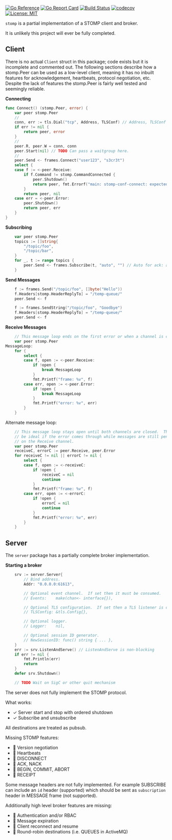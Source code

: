 [![Go Reference](https://pkg.go.dev/badge/github.com/nofeaturesonlybugs/stomp.svg)](https://pkg.go.dev/github.com/nofeaturesonlybugs/stomp)
[![Go Report Card](https://goreportcard.com/badge/github.com/nofeaturesonlybugs/stomp)](https://goreportcard.com/report/github.com/nofeaturesonlybugs/stomp)
[![Build Status](https://app.travis-ci.com/nofeaturesonlybugs/stomp.svg?branch=master)](https://app.travis-ci.com/nofeaturesonlybugs/stomp)
[![codecov](https://codecov.io/gh/nofeaturesonlybugs/stomp/branch/master/graph/badge.svg)](https://codecov.io/gh/nofeaturesonlybugs/stomp)
[![License: MIT](https://img.shields.io/badge/License-MIT-yellow.svg)](https://opensource.org/licenses/MIT)

`stomp` is a partial implementation of a STOMP client and broker.

It is unlikely this project will ever be fully completed.

## Client

There is no actual `Client` struct in this package; code exists but it is incomplete and commented out. The following sections describe how a stomp.Peer can be used as a low-level client, meaning it has no inbuilt features for acknowledgement, heartbeats, protocol negotiation, etc. Despite the lack of features the stomp.Peer is fairly well tested and seemingly reliable.

**Connecting**

```go
func Connect() (stomp.Peer, error) {
	var peer stomp.Peer
	//
	conn, err := tls.Dial("tcp", Address, TLSConf) // Address, TLSConf are just placeholders
	if err != nil {
		return peer, error
	}
	//
	peer.R, peer.W = conn, conn
	peer.Start(nil) // TODO Can pass a waitgroup here.
	//
	peer.Send <- frames.Connect("user123", "s3cr3t")
	select {
	case f := <-peer.Receive:
		if f.Command != stomp.CommandConnected {
			peer.Shutdown()
			return peer, fmt.Errorf("main: stomp-conf-connect: expected %v but got %v", stomp.CommandConnected, f.Command)
		}
		return peer, nil
	case err = <-peer.Error:
		peer.Shutdown()
		return peer, err
	}
}
```

**Subscribing**

```go
	var peer stomp.Peer
	topics := []string{
		"/topic/foo",
		"/topic/bar",
	}
	for _, t := range topics {
		peer.Send <- frames.Subscribe(t, "auto", "") // Auto for ack: auto
	}
```

**Send Messages**

```go
	f := frames.Send("/topic/foo", []byte("Hello"))
	f.Headers[stomp.HeaderReplyTo] = "/temp-queue/"
	peer.Send <- f

	f := frames.SendString("/topic/foo", "Goodbye")
	f.Headers[stomp.HeaderReplyTo] = "/temp-queue/"
	peer.Send <- f
```

**Receive Messages**

```go
	// This message loop ends on the first error or when a channel is closed.
	var peer stomp.Peer
MessageLoop:
	for {
		select {
		case f, open := <-peer.Receive:
			if !open {
				break MessageLoop
			}
			fmt.Printf("frame: %v", f)
		case err, open := <-peer.Error:
			if !open {
				break MessageLoop
			}
			fmt.Printf("error: %v", err)
		}
	}
```

Alternate message loop:

```go
	// This message loop stays open until both channels are closed.  This may
	// be ideal if the error comes through while messages are still pending
	// on the Receive channel.
	var peer stomp.Peer
	receiveC, errorC := peer.Receive, peer.Error
	for receiveC != nil || errorC != nil {
		select {
		case f, open := <-receiveC:
			if !open {
				receiveC = nil
				continue
			}
			fmt.Printf("frame: %v", f)
		case err, open := <-errorC:
			if !open {
				errorC = nil
				continue
			}
			fmt.Printf("error: %v", err)
		}
	}
```

## Server

The `server` package has a partially complete broker implementation.

**Starting a broker**

```go
	srv := server.Server{
		// Bind address.
		Addr: "0.0.0.0:61613",

		// Optional event channel.  If set then it must be consumed.
		// Events:    make(chan<- interface{}),

		// Optional TLS configuration.  If set then a TLS listener is created.
		// TLSConfig: &tls.Config{},

		// Optional logger.
		// Logger:    nil,

		// Optional session ID generator.
		// NewSessionID: func() string { ... },
	}
	err := srv.ListenAndServe() // ListenAndServe is non-blocking
	if err != nil {
		fmt.Println(err)
		return
	}
	defer srv.Shutdown()

	// TODO Wait on SigC or other quit mechanism
```

The server does not fully implement the STOMP protocol.

What works:

-   ✓ Server start and stop with ordered shutdown
-   ✓ Subscribe and unsubscribe

All destinations are treated as pubsub.

Missing STOMP features:

-   ⭴ Version negotiation
-   ⭴ Heartbeats
-   ⭴ DISCONNECT
-   ⭴ ACK, NACK
-   ⭴ BEGIN, COMMIT, ABORT
-   ⭴ RECEIPT

Some message headers are not fully implemented. For example SUBSCRIBE can include an `id` header (supported) which should be sent as `subscription` header in MESSAGE frame (not supported).

Additionally high level broker features are missing:

-   ⭴ Authentication and/or RBAC
-   ⭴ Message expiration
-   ⭴ Client reconnect and resume
-   ⭴ Round-robin destinations (i.e. QUEUES in ActiveMQ)
